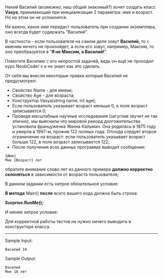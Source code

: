 Некий Василий (возможно, наш общий знакомый?) хочет создать класс **Vasya**, принимающий при инициализации 2 параметра: имя и возраст. Но на этом он не успокоился.  

Не важно, какое имя передаст пользователь при создании экземпляра, оно всегда будет содержать “Василия”.  
 
В частности - если пользователя на самом деле зовут **Василий**, то с именем ничего не произойдет, а если его зовут, например, Максим, то оно преобразуется в “**Я не Максим, а Василий!**”.  

Помогите Василию с его непростой задачей, ведь он ещё не проходил курс NoobCoder`s и не знает как это сделать.  

От себя мы внесли некоторые правки которые Василий не предусмотрел:  

- Свойство Name - для имени;
- Свойство Age - для возраста;
- Конструктор Vasya(string name, int age);
- Если пользователь указывает возраст меньше 0, в поле возраст записывается 0;
- Проведя масштабные научные исследования (загуглив звучит не так эпично), мы выяснили что мировой рекорд долгожительства установила француженка Жанна Кальман. Она родилась в 1875 году и умерла в 1997-м, прожив 122 полных года. Отсюда следует второе ограничение на возраст: если пользователь указывает возраст больше 122, в поле возраст записывается 122;
- После получения всех данных программа выводит сообщение: 
```
{Имя}
Мне {Возраст} лет
```
обратите внимание слово лет из данного примера **должно корректно склоняться** в зависимости от возраста пользователя;  

В данном задании есть хитрое обязательное условие:

**В методе** Main() **после** всего вашего кода должна быть строка:

**Surprise.RunMe();**

И менее хитрое условие:

Для корректной работы тестов не нужно ничего выводить в конструкторе класса.
___
Sample Input:
```
Василий 10
```
Sample Output:
```
Василий
Мне 10 лет
```